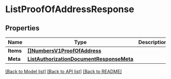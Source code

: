 # ListProofOfAddressResponse

## Properties

Name | Type | Description | Notes
------------ | ------------- | ------------- | -------------
**Items** | [**[]NumbersV1ProofOfAddress**](NumbersV1ProofOfAddress.md) |  |[optional] 
**Meta** | [**ListAuthorizationDocumentResponseMeta**](ListAuthorizationDocumentResponseMeta.md) |  |[optional] 

[[Back to Model list]](../README.md#documentation-for-models) [[Back to API list]](../README.md#documentation-for-api-endpoints) [[Back to README]](../README.md)


